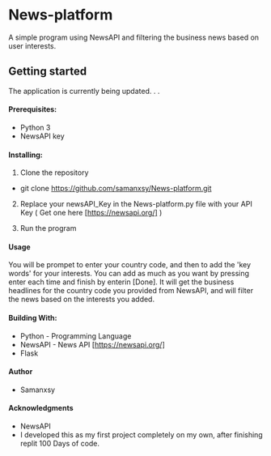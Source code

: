 # News-platform
A simple program using NewsAPI and filtering the business news based on user interests.


## Getting started

The application is currently being updated. . .

#### Prerequisites:

- Python 3
- NewsAPI key

#### Installing:

1. Clone the repository
  - git clone https://github.com/samanxsy/News-platform.git

2. Replace your newsAPI_Key in the News-platform.py file with your API Key ( Get one here [https://newsapi.org/] )

3. Run the program

#### Usage

You will be prompet to enter your country code, and then to add the 'key words' for your interests. You can add as much as you want by pressing enter each time and finish by enterin [Done]. 
It will get the business headlines for the country code you provided from NewsAPI, and will filter the news based on the interests you added. 

#### Building With:

- Python - Programming Language
- NewsAPI - News API [https://newsapi.org/]
- Flask

#### Author
- Samanxsy

#### Acknowledgments
- NewsAPI
- I developed this as my first project completely on my own, after finishing replit 100 Days of code.
